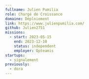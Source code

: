 ```yaml
---
fullname: Julien Pumilia
role: Chargé de Croissance
domaine: Déploiement
link: https://www.julienpumilia.com/
github: Julien2751
missions:
  - start: 2023-05-15
    end: 2023-12-10
    status: independent
    employer: Opteamis
startups:
  - signalement
previously:
  - dora
---
```


